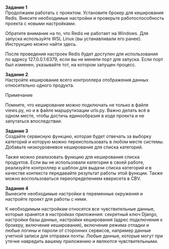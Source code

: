 **Задание 1**\
Продолжаем работать с проектом. Установите брокер для кеширования Redis. Внесите необходимые настройки и проверьте работоспособность проекта с новыми настройками.

Обратите внимание на то, что Redis не работает на Windows. Для запуска используйте WSL Linux (вы устанавливали его ранее). Инструкцию можно найти здесь.

После проведения настроек Redis будет доступен для использования по адресу 127.0.0.1:6379, если вы не меняли порт для запуска. Если порт был изменен, указывайте тот, на котором запущен процесс.

**Задание 2**\
Настройте кеширование всего контроллера отображения данных относительно одного продукта.

Примечание

Помните, что кеширование можно подключать не только в файле views.py, но и в файле маршрутизации urls.py. Важно делать всё в одном месте, чтобы достичь единообразия в коде проекта и не запутаться впоследствии.

**Задание 3**\
Создайте сервисную функцию, которая будет отвечать за выборку категорий и которую можно переиспользовать в любом месте системы. Добавьте низкоуровневое кеширование для списка категорий.

Также можно реализовать функцию для кеширования списка продуктов. Если вы не использовали категории в своей работе, реализуйте контроллер и шаблон для выдачи списка категорий и в качестве контекста передавайте результат работы этой функции. Также можно воспользоваться переопределением кверисета в CBV.

**Задание 4**\
Вынесите необходимые настройки в переменные окружения и настройте проект для работы с ними.

К необходимым настройкам относятся все чувствительные данные, которые хранятся в настройках приложения: секретный ключ Django, настройки базы данных, настройки кеширования (адрес подключения к брокеру, включение кеширования), включение режима отладки и любые логины и пароли от сторонних сервисов, например данные учетной записи для отправки почты. Любые данные, которые могут при утечке навредить вашему приложению и являются чувствительными.